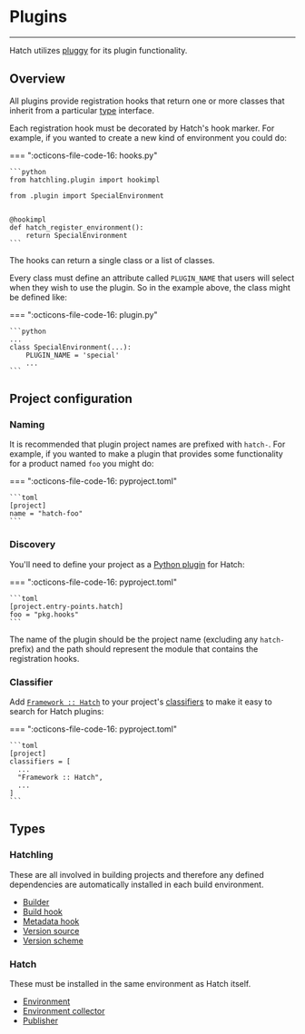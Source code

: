 # Plugins

-----

Hatch utilizes [pluggy](https://github.com/pytest-dev/pluggy) for its plugin functionality.

## Overview

All plugins provide registration hooks that return one or more classes that inherit from a particular [type](#types) interface.

Each registration hook must be decorated by Hatch's hook marker. For example, if you wanted to create a new kind of environment you could do:

=== ":octicons-file-code-16: hooks.py"

    ```python
    from hatchling.plugin import hookimpl

    from .plugin import SpecialEnvironment


    @hookimpl
    def hatch_register_environment():
        return SpecialEnvironment
    ```

The hooks can return a single class or a list of classes.

Every class must define an attribute called `PLUGIN_NAME` that users will select when they wish to use the plugin. So in the example above, the class might be defined like:

=== ":octicons-file-code-16: plugin.py"

    ```python
    ...
    class SpecialEnvironment(...):
        PLUGIN_NAME = 'special'
        ...
    ```

## Project configuration

### Naming

It is recommended that plugin project names are prefixed with `hatch-`. For example, if you wanted to make a plugin that provides some functionality for a product named `foo` you might do:

=== ":octicons-file-code-16: pyproject.toml"

    ```toml
    [project]
    name = "hatch-foo"
    ```

### Discovery

You'll need to define your project as a [Python plugin](../config/metadata.md#plugins) for Hatch:

=== ":octicons-file-code-16: pyproject.toml"

    ```toml
    [project.entry-points.hatch]
    foo = "pkg.hooks"
    ```

The name of the plugin should be the project name (excluding any `hatch-` prefix) and the path should represent the module that contains the registration hooks.

### Classifier

Add [`Framework :: Hatch`](https://pypi.org/search/?c=Framework+%3A%3A+Hatch) to your project's [classifiers](../config/metadata.md#classifiers) to make it easy to search for Hatch plugins:

=== ":octicons-file-code-16: pyproject.toml"

    ```toml
    [project]
    classifiers = [
      ...
      "Framework :: Hatch",
      ...
    ]
    ```

## Types

### Hatchling

These are all involved in building projects and therefore any defined dependencies are automatically installed in each build environment.

- [Builder](builder/reference.md)
- [Build hook](build-hook/reference.md)
- [Metadata hook](metadata-hook/reference.md)
- [Version source](version-source/reference.md)
- [Version scheme](version-scheme/reference.md)

### Hatch

These must be installed in the same environment as Hatch itself.

- [Environment](environment/reference.md)
- [Environment collector](environment-collector/reference.md)
- [Publisher](publisher/reference.md)
